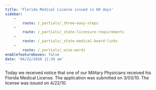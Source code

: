 ```yaml
---
title: 'Florida Medical License issued in 60 days'
sidebar:
    -
        route: /_partials/_three-easy-steps
    -
        route: /_partials/_state-licensure-requirements
    -
        route: /_partials/_state-medical-board-links
    -
        route: /_partials/_wise-words
enablefeatureboxes: false
date: '04/22/2010 11:39 am'
---
```


<p>Today we received notice that one of our Military Physicians received his Florida Medical License. The application was submitted on 3/03/10. The license was issued on 4/22/10.</p>